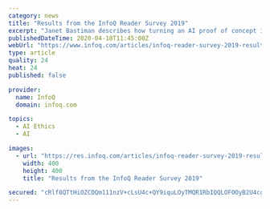 ```yaml
---
category: news
title: "Results from the InfoQ Reader Survey 2019"
excerpt: "Janet Bastiman describes how turning an AI proof of concept into a production ready, deployable system can be a world of pain, especially if different parts of the puzzle are fulfilled by different teams, going into technical details. Theo Schlossnagle gives a fly-by survey of the vast and mature field of ethics and attempts to convince people ..."
publishedDateTime: 2020-04-18T11:45:00Z
webUrl: "https://www.infoq.com/articles/infoq-reader-survey-2019-results/"
type: article
quality: 24
heat: 24
published: false

provider:
  name: InfoQ
  domain: infoq.com

topics:
  - AI Ethics
  - AI

images:
  - url: "https://res.infoq.com/articles/infoq-reader-survey-2019-results/en/headerimage/InfoQ-logo-big-1587112743524.jpg"
    width: 400
    height: 400
    title: "Results from the InfoQ Reader Survey 2019"

secured: "cRlf8QTtHiOZCDQm111nzV+cLsU4c+QY9iquLOyTMQR1RbIQQLOFOOyB2U4cgOV9TM6/x07aI8vcvVqsNR+2Dd+S73GkevWet+jjNlJpGy7k+BkQ7CC6Xkx5LjdXhZQSB1tevX6W7vWANtPbYOPfPByHGcIRdgGlHmgGoY1Q+JQKf+LSFX6FEYNzQZPyLQGHmGe4P5B3LPBYAfIo0f3FgyvzK5M7J9hDVIcXOmNfhHK5xwAzxZ/7H+cZaSx4LCVY4PaXg8U3PLd7HBDL2xlpZ2vED/Sxrzvm54GuC6yJ5aJrvajcy1BXsWyJq2sV9Nd/s0brgd0nNB/CNNYIIdD6a9EmvogRuMftRpdKr+Wyp8vIelfyjQIftLSX8HgaMW2hI7x+4ky/8x56Z2ozBx7NdvCW6lObp59ucJISqXBDeM49KUsE4dGE4RGUfymEbmSVaAajt33BCB2JEaaOMTigoT5JAjs/4eP1bK5z87/a4Lc=;Sw7d8LWMVxP73edE+0OHHA=="
---
```


